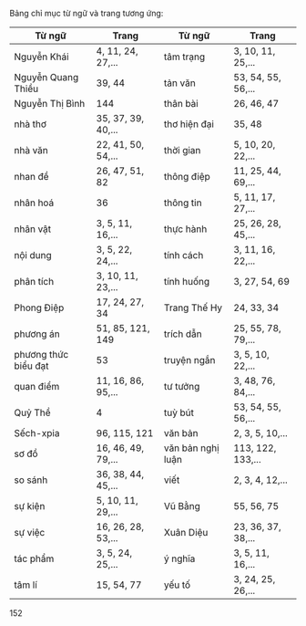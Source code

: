 Bảng chỉ mục từ ngữ và trang tương ứng:

Từ ngữ | Trang | Từ ngữ | Trang
--- | --- | --- | ---
Nguyễn Khái | 4, 11, 24, 27,... | tâm trạng | 3, 10, 11, 25,...
Nguyễn Quang Thiều | 39, 44 | tản văn | 53, 54, 55, 56,...
Nguyễn Thị Bình | 144 | thân bài | 26, 46, 47
nhà thơ | 35, 37, 39, 40,... | thơ hiện đại | 35, 48
nhà văn | 22, 41, 50, 54,... | thời gian | 5, 10, 20, 22,...
nhan đề | 26, 47, 51, 82 | thông điệp | 11, 25, 44, 69,...
nhân hoá | 36 | thông tin | 5, 11, 17, 27,...
nhân vật | 3, 5, 11, 16,... | thực hành | 25, 26, 28, 45,...
nội dung | 3, 5, 22, 24,... | tính cách | 3, 11, 16, 22,...
phân tích | 3, 10, 11, 23,... | tính huống | 3, 27, 54, 69
Phong Điệp | 17, 24, 27, 34 | Trang Thế Hy | 24, 33, 34
phương án | 51, 85, 121, 149 | trích dẫn | 25, 55, 78, 79,...
phương thức biểu đạt | 53 | truyện ngắn | 3, 5, 10, 22,...
quan điểm | 11, 16, 86, 95,... | tư tưởng | 3, 48, 76, 84,...
Quỷ Thề | 4 | tuỳ bút | 53, 54, 55, 56,...
Sếch-xpia | 96, 115, 121 | văn bản | 2, 3, 5, 10,...
sơ đồ | 16, 46, 49, 79,... | văn bản nghị luận | 113, 122, 133,...
so sánh | 36, 38, 44, 45,... | viết | 2, 3, 4, 12,...
sự kiện | 5, 10, 11, 29,... | Vũ Bằng | 55, 56, 75
sự việc | 16, 26, 28, 53,... | Xuân Diệu | 23, 36, 37, 38,...
tác phẩm | 3, 5, 24, 25,... | ý nghĩa | 3, 5, 11, 16,...
tâm lí | 15, 54, 77 | yếu tố | 3, 24, 25, 26,...

152